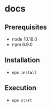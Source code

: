 # docs

## Prerequisites

* node 10.16.0
* npm 6.9.0

## Installation

* `npm install`

## Execution

* `npm start`

